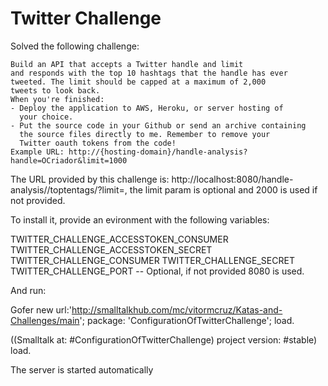 # Twitter Challenge

Solved the following challenge:

    Build an API that accepts a Twitter handle and limit 
    and responds with the top 10 hashtags that the handle has ever
    tweeted. The limit should be capped at a maximum of 2,000 
    tweets to look back.
    When you're finished: 
    - Deploy the application to AWS, Heroku, or server hosting of 
      your choice.
    - Put the source code in your Github or send an archive containing 
      the source files directly to me. Remember to remove your 
      Twitter oauth tokens from the code!
    Example URL: http://{hosting-domain}/handle-analysis?handle=OCriador&limit=1000
	
	
The URL provided by this challenge is: http://localhost:8080/handle-analysis/<handler>/toptentags/?limit=<number>, the limit param is optional and 2000 is used if not provided.

To install it, provide an evironment with the following variables:

TWITTER_CHALLENGE_ACCESSTOKEN_CONSUMER
TWITTER_CHALLENGE_ACCESSTOKEN_SECRET
TWITTER_CHALLENGE_CONSUMER
TWITTER_CHALLENGE_SECRET
TWITTER_CHALLENGE_PORT -- Optional, if not provided 8080 is used.

And run:

Gofer new
    url:'http://smalltalkhub.com/mc/vitormcruz/Katas-and-Challenges/main';
    package: 'ConfigurationOfTwitterChallenge';
    load.
	
((Smalltalk at: #ConfigurationOfTwitterChallenge) project version: #stable) load.

The server is started automatically